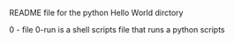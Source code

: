 README file for the python Hello World dirctory 

0 - file 0-run is a shell scripts file that runs a python scripts 

